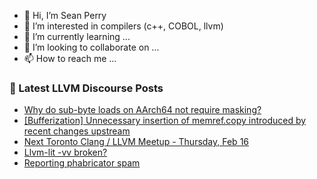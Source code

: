 - 👋 Hi, I’m Sean Perry
- 👀 I’m interested in compilers (c++, COBOL, llvm)
- 🌱 I’m currently learning ...
- 💞️ I’m looking to collaborate on ...
- 📫 How to reach me ...

<!---
s66perry/s66perry is a ✨ special ✨ repository because its `README.md` (this file) appears on your GitHub profile.
You can click the Preview link to take a look at your changes.
--->
### 📕 Latest LLVM Discourse Posts

<!-- DISCOURSE-LLVM:START -->
- [Why do sub-byte loads on AArch64 not require masking?](https://discourse.llvm.org/t/why-do-sub-byte-loads-on-aarch64-not-require-masking/68309#post_1)
- [[Bufferization] Unnecessary insertion of memref.copy introduced by recent changes upstream](https://discourse.llvm.org/t/bufferization-unnecessary-insertion-of-memref-copy-introduced-by-recent-changes-upstream/68308#post_1)
- [Next Toronto Clang / LLVM Meetup - Thursday, Feb 16](https://discourse.llvm.org/t/next-toronto-clang-llvm-meetup-thursday-feb-16/68295#post_3)
- [Llvm-lit -vv broken?](https://discourse.llvm.org/t/llvm-lit-vv-broken/67974#post_4)
- [Reporting phabricator spam](https://discourse.llvm.org/t/reporting-phabricator-spam/68204#post_4)
<!-- DISCOURSE-LLVM:END -->
